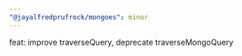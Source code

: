 ```yaml
---
"@jayalfredprufrock/mongoes": minor
---
```


feat: improve traverseQuery, deprecate traverseMongoQuery
